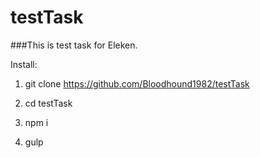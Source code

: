 # testTask

###This is test task for Eleken.

Install:

1. git clone https://github.com/Bloodhound1982/testTask

2. cd testTask

3. npm i

4. gulp
